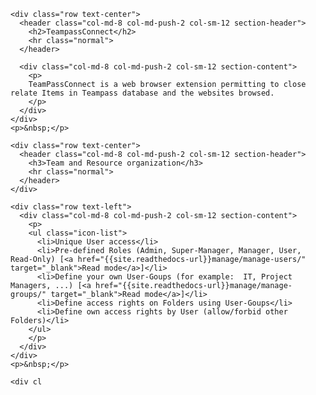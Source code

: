 <section class="site-section about-section next-section-indicator" id="about">
  <div class="container">
    
    <div class="row text-center">
      <header class="col-md-8 col-md-push-2 col-sm-12 section-header">
        <h2>TeampassConnect</h2>
        <hr class="normal">
      </header>

      <div class="col-md-8 col-md-push-2 col-sm-12 section-content">
        <p>
        TeamPassConnect is a web browser extension permitting to close relate Items in Teampass database and the websites browsed.
        </p>
      </div>
    </div>
    <p>&nbsp;</p>
    
    <div class="row text-center">
      <header class="col-md-8 col-md-push-2 col-sm-12 section-header">
        <h3>Team and Resource organization</h3>
        <hr class="normal">
      </header>
    </div>

    <div class="row text-left">
      <div class="col-md-8 col-md-push-2 col-sm-12 section-content">
        <p>
        <ul class="icon-list">
          <li>Unique User access</li>
          <li>Pre-defined Roles (Admin, Super-Manager, Manager, User, Read-Only) [<a href="{{site.readthedocs-url}}manage/manage-users/" target="_blank">Read mode</a>]</li>
          <li>Define your own User-Goups (for example:  IT, Project Managers, ...) [<a href="{{site.readthedocs-url}}manage/manage-groups/" target="_blank">Read mode</a>]</li>
          <li>Define access rights on Folders using User-Goups</li>
          <li>Define own access rights by User (allow/forbid other Folders)</li>
        </ul>
        </p>
      </div>
    </div>
    <p>&nbsp;</p>
    
    <div cl